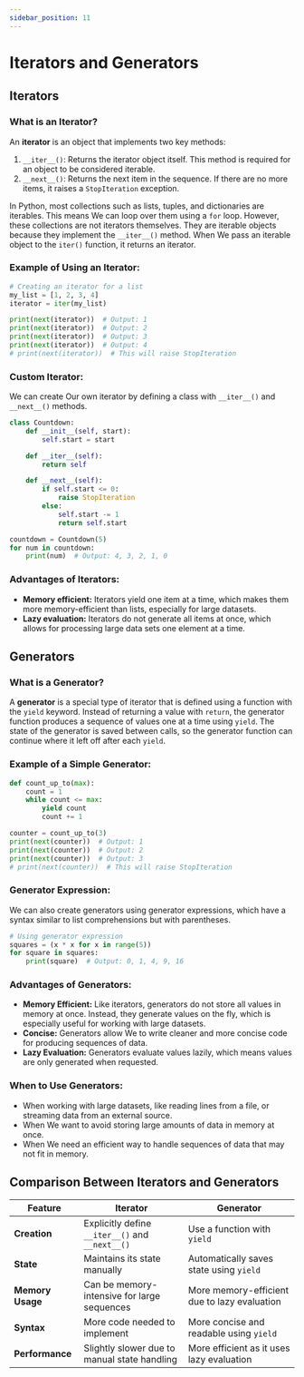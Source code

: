 ```yaml
---
sidebar_position: 11
---
```


# Iterators and Generators

## Iterators

### What is an Iterator?

An **iterator** is an object that implements two key methods:

1.  `__iter__()`: Returns the iterator object itself. This method is required for an object to be considered iterable.
2.  `__next__()`: Returns the next item in the sequence. If there are no more items, it raises a `StopIteration` exception.

In Python, most collections such as lists, tuples, and dictionaries are iterables. This means We can loop over them using a `for` loop. However, these collections are not iterators themselves. They are iterable objects because they implement the `__iter__()` method. When We pass an iterable object to the `iter()` function, it returns an iterator.

### Example of Using an Iterator:

```python
# Creating an iterator for a list
my_list = [1, 2, 3, 4]
iterator = iter(my_list)

print(next(iterator))  # Output: 1
print(next(iterator))  # Output: 2
print(next(iterator))  # Output: 3
print(next(iterator))  # Output: 4
# print(next(iterator))  # This will raise StopIteration
```

### Custom Iterator:

We can create Our own iterator by defining a class with `__iter__()` and `__next__()` methods.

```python
class Countdown:
    def __init__(self, start):
        self.start = start

    def __iter__(self):
        return self

    def __next__(self):
        if self.start <= 0:
            raise StopIteration
        else:
            self.start -= 1
            return self.start

countdown = Countdown(5)
for num in countdown:
    print(num)  # Output: 4, 3, 2, 1, 0
```

### Advantages of Iterators:

- **Memory efficient:** Iterators yield one item at a time, which makes them more memory-efficient than lists, especially for large datasets.
- **Lazy evaluation:** Iterators do not generate all items at once, which allows for processing large data sets one element at a time.

## Generators

### What is a Generator?

A **generator** is a special type of iterator that is defined using a function with the `yield` keyword. Instead of returning a value with `return`, the generator function produces a sequence of values one at a time using `yield`. The state of the generator is saved between calls, so the generator function can continue where it left off after each `yield`.

### Example of a Simple Generator:

```python
def count_up_to(max):
    count = 1
    while count <= max:
        yield count
        count += 1

counter = count_up_to(3)
print(next(counter))  # Output: 1
print(next(counter))  # Output: 2
print(next(counter))  # Output: 3
# print(next(counter))  # This will raise StopIteration
```

### Generator Expression:

We can also create generators using generator expressions, which have a syntax similar to list comprehensions but with parentheses.

```python
# Using generator expression
squares = (x * x for x in range(5))
for square in squares:
    print(square)  # Output: 0, 1, 4, 9, 16
```

### Advantages of Generators:

- **Memory Efficient:** Like iterators, generators do not store all values in memory at once. Instead, they generate values on the fly, which is especially useful for working with large datasets.
- **Concise:** Generators allow We to write cleaner and more concise code for producing sequences of data.
- **Lazy Evaluation:** Generators evaluate values lazily, which means values are only generated when requested.

### When to Use Generators:

- When working with large datasets, like reading lines from a file, or streaming data from an external source.
- When We want to avoid storing large amounts of data in memory at once.
- When We need an efficient way to handle sequences of data that may not fit in memory.

## Comparison Between Iterators and Generators

| Feature          | Iterator                                        | Generator                                    |
| ---------------- | ----------------------------------------------- | -------------------------------------------- |
| **Creation**     | Explicitly define `__iter__()` and `__next__()` | Use a function with `yield`                  |
| **State**        | Maintains its state manually                    | Automatically saves state using `yield`      |
| **Memory Usage** | Can be memory-intensive for large sequences     | More memory-efficient due to lazy evaluation |
| **Syntax**       | More code needed to implement                   | More concise and readable using `yield`      |
| **Performance**  | Slightly slower due to manual state handling    | More efficient as it uses lazy evaluation    |
